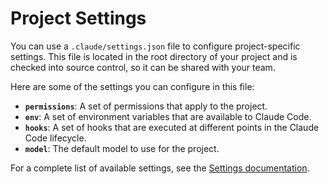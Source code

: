 # Project Settings

You can use a `.claude/settings.json` file to configure project-specific settings. This file is located in the root directory of your project and is checked into source control, so it can be shared with your team.

Here are some of the settings you can configure in this file:

*   **`permissions`**: A set of permissions that apply to the project.
*   **`env`**: A set of environment variables that are available to Claude Code.
*   **`hooks`**: A set of hooks that are executed at different points in the Claude Code lifecycle.
*   **`model`**: The default model to use for the project.

For a complete list of available settings, see the [Settings documentation](../../chapter-1-getting-started/5-basic-configuration.md).